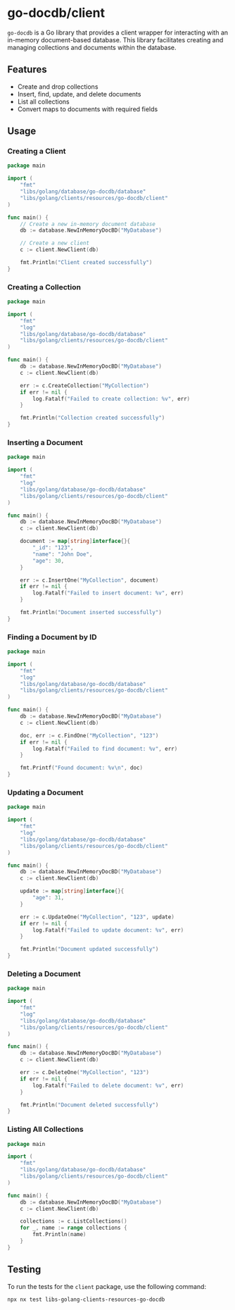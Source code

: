 # go-docdb/client

`go-docdb` is a Go library that provides a client wrapper for interacting with an in-memory document-based database. This library facilitates creating and managing collections and documents within the database.

## Features

- Create and drop collections
- Insert, find, update, and delete documents
- List all collections
- Convert maps to documents with required fields

## Usage

### Creating a Client

```go
package main

import (
	"fmt"
	"libs/golang/database/go-docdb/database"
	"libs/golang/clients/resources/go-docdb/client"
)

func main() {
	// Create a new in-memory document database
	db := database.NewInMemoryDocBD("MyDatabase")

	// Create a new client
	c := client.NewClient(db)

	fmt.Println("Client created successfully")
}
```

### Creating a Collection

```go
package main

import (
	"fmt"
	"log"
	"libs/golang/database/go-docdb/database"
	"libs/golang/clients/resources/go-docdb/client"
)

func main() {
	db := database.NewInMemoryDocBD("MyDatabase")
	c := client.NewClient(db)

	err := c.CreateCollection("MyCollection")
	if err != nil {
		log.Fatalf("Failed to create collection: %v", err)
	}

	fmt.Println("Collection created successfully")
}
```

### Inserting a Document

```go
package main

import (
	"fmt"
	"log"
	"libs/golang/database/go-docdb/database"
	"libs/golang/clients/resources/go-docdb/client"
)

func main() {
	db := database.NewInMemoryDocBD("MyDatabase")
	c := client.NewClient(db)

	document := map[string]interface{}{
		"_id": "123",
		"name": "John Doe",
		"age": 30,
	}

	err := c.InsertOne("MyCollection", document)
	if err != nil {
		log.Fatalf("Failed to insert document: %v", err)
	}

	fmt.Println("Document inserted successfully")
}
```

### Finding a Document by ID

```go
package main

import (
	"fmt"
	"log"
	"libs/golang/database/go-docdb/database"
	"libs/golang/clients/resources/go-docdb/client"
)

func main() {
	db := database.NewInMemoryDocBD("MyDatabase")
	c := client.NewClient(db)

	doc, err := c.FindOne("MyCollection", "123")
	if err != nil {
		log.Fatalf("Failed to find document: %v", err)
	}

	fmt.Printf("Found document: %v\n", doc)
}
```

### Updating a Document

```go
package main

import (
	"fmt"
	"log"
	"libs/golang/database/go-docdb/database"
	"libs/golang/clients/resources/go-docdb/client"
)

func main() {
	db := database.NewInMemoryDocBD("MyDatabase")
	c := client.NewClient(db)

	update := map[string]interface{}{
		"age": 31,
	}

	err := c.UpdateOne("MyCollection", "123", update)
	if err != nil {
		log.Fatalf("Failed to update document: %v", err)
	}

	fmt.Println("Document updated successfully")
}
```

### Deleting a Document

```go
package main

import (
	"fmt"
	"log"
	"libs/golang/database/go-docdb/database"
	"libs/golang/clients/resources/go-docdb/client"
)

func main() {
	db := database.NewInMemoryDocBD("MyDatabase")
	c := client.NewClient(db)

	err := c.DeleteOne("MyCollection", "123")
	if err != nil {
		log.Fatalf("Failed to delete document: %v", err)
	}

	fmt.Println("Document deleted successfully")
}
```

### Listing All Collections

```go
package main

import (
	"fmt"
	"libs/golang/database/go-docdb/database"
	"libs/golang/clients/resources/go-docdb/client"
)

func main() {
	db := database.NewInMemoryDocBD("MyDatabase")
	c := client.NewClient(db)

	collections := c.ListCollections()
	for _, name := range collections {
		fmt.Println(name)
	}
}
```

## Testing

To run the tests for the `client` package, use the following command:

```sh
npx nx test libs-golang-clients-resources-go-docdb
```
